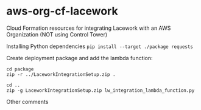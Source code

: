 # aws-org-cf-lacework
Cloud Formation resources for integrating Lacework with an AWS Organization (NOT using Control Tower)


Installing Python dependencies
`pip install --target ./package requests`

Create deployment package and add the lambda function:
```
cd package
zip -r ../LaceworkIntegrationSetup.zip .

cd ..
zip -g LaceworkIntegrationSetup.zip lw_integration_lambda_function.py
```

Other comments
